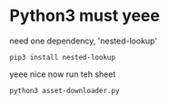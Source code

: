 # Python3 must yeee

need one dependency, 'nested-lookup'

`pip3 install nested-lookup`

yeee nice now run teh sheet

`python3 asset-downloader.py`